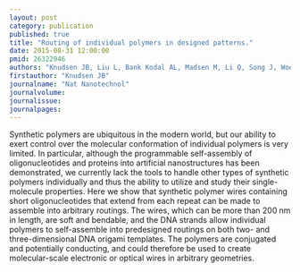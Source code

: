 ```yaml
---
layout: post
category: publication
published: true
title: "Routing of individual polymers in designed patterns."
date: 2015-08-31 12:00:00
pmid: 26322946
authors: "Knudsen JB, Liu L, Bank Kodal AL, Madsen M, Li Q, Song J, Woehrstein JB, Wickham SF, Strauss MT, Schueder F, Vinther J, Krissanaprasit A, Gudnason D, Smith AA, Ogaki R, Zelikin AN, Besenbacher F, Birkedal V, Yin P, Shih WM, Jungmann R, Dong M, Gothelf KV"
firstauthor: "Knudsen JB"
journalname: "Nat Nanotechnol"
journalvolume: 
journalissue: 
journalpages: 
---
```


Synthetic polymers are ubiquitous in the modern world, but our ability to exert control over the molecular conformation of individual polymers is very limited. In particular, although the programmable self-assembly of oligonucleotides and proteins into artificial nanostructures has been demonstrated, we currently lack the tools to handle other types of synthetic polymers individually and thus the ability to utilize and study their single-molecule properties. Here we show that synthetic polymer wires containing short oligonucleotides that extend from each repeat can be made to assemble into arbitrary routings. The wires, which can be more than 200 nm in length, are soft and bendable, and the DNA strands allow individual polymers to self-assemble into predesigned routings on both two- and three-dimensional DNA origami templates. The polymers are conjugated and potentially conducting, and could therefore be used to create molecular-scale electronic or optical wires in arbitrary geometries.

